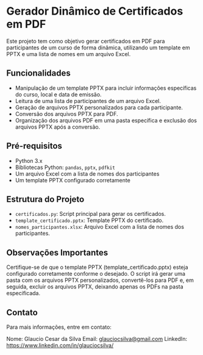 # Gerador Dinâmico de Certificados em PDF

Este projeto tem como objetivo gerar certificados em PDF para participantes de um curso de forma dinâmica, utilizando um template em PPTX e uma lista de nomes em um arquivo Excel.

## Funcionalidades

- Manipulação de um template PPTX para incluir informações específicas do curso, local e data de emissão.
- Leitura de uma lista de participantes de um arquivo Excel.
- Geração de arquivos PPTX personalizados para cada participante.
- Conversão dos arquivos PPTX para PDF.
- Organização dos arquivos PDF em uma pasta específica e exclusão dos arquivos PPTX após a conversão.

## Pré-requisitos

- Python 3.x
- Bibliotecas Python: `pandas`, `pptx`, `pdfkit`
- Um arquivo Excel com a lista de nomes dos participantes
- Um template PPTX configurado corretamente

## Estrutura do Projeto

- `certificados.py`: Script principal para gerar os certificados.
- `template_certificado.pptx`: Template PPTX do certificado.
- `nomes_participantes.xlsx`: Arquivo Excel com a lista de nomes dos participantes.

## Observações Importantes
Certifique-se de que o template PPTX (template_certificado.pptx) esteja configurado corretamente conforme o desejado.
O script irá gerar uma pasta com os arquivos PPTX personalizados, convertê-los para PDF e, em seguida, excluir os arquivos PPTX, deixando apenas os PDFs na pasta especificada.

## Contato
Para mais informações, entre em contato:

Nome: Glaucio Cesar da Silva
Email: glauciocsilva@gmail.com
LinkedIn: https://www.linkedin.com/in/glauciocsilva/
